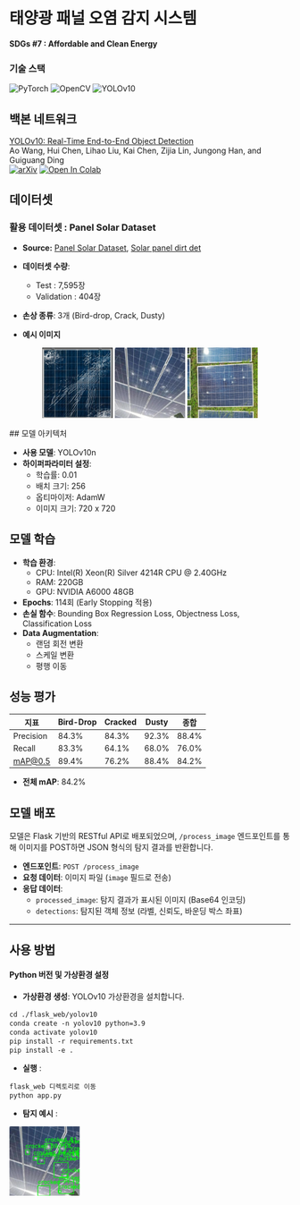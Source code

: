 # 태양광 패널 오염 감지 시스템

**SDGs #7 : Affordable and Clean Energy<br/>**

### 기술 스택


![PyTorch](https://img.shields.io/badge/PyTorch-EE4C2C?style=for-the-badge&logo=pytorch&logoColor=white)
![OpenCV](https://img.shields.io/badge/OpenCV-5C3EE8?style=for-the-badge&logo=opencv&logoColor=white)
![YOLOv10](https://img.shields.io/badge/YOLOv10-00FFFF?style=for-the-badge&logo=yolo&logoColor=white)



## 백본 네트워크

[YOLOv10: Real-Time End-to-End Object Detection](https://arxiv.org/abs/2405.14458)\
Ao Wang, Hui Chen, Lihao Liu, Kai Chen, Zijia Lin, Jungong Han, and Guiguang Ding\
[![arXiv](https://img.shields.io/badge/arXiv-2405.14458-b31b1b.svg)](https://arxiv.org/abs/2405.14458) [![Open In Colab](https://colab.research.google.com/assets/colab-badge.svg)](https://colab.research.google.com/github/roboflow-ai/notebooks/blob/main/notebooks/train-yolov10-object-detection-on-custom-dataset.ipynb#scrollTo=SaKTSzSWnG7s)



## 데이터셋



### 활용 데이터셋 : Panel Solar Dataset

- **Source:** [Panel Solar Dataset](https://universe.roboflow.com/susan-ifblr/panel-solar-bw945), [Solar panel dirt det](https://universe.roboflow.com/alex-jcvyb/solar-panel-dirt-det)


- **데이터셋 수량**:
  - Test : 7,595장
  - Validation : 404장
- **손상 종류**: 3개 (Bird-drop, Crack, Dusty)
- **예시 이미지**
<p align="center">
  <img src="./md_image/crack_ex1.jpg" width=25%>
  <img src="./md_image/crack_ex2.jpg" width=25%>
  <img src="./md_image/crack_ex3.jpg" width=25%>
</p>
## 모델 아키텍처

- **사용 모델**: YOLOv10n
- **하이퍼파라미터 설정**:
  - 학습률: 0.01
  - 배치 크기: 256
  - 옵티마이저: AdamW
  - 이미지 크기: 720 x 720


## 모델 학습

- **학습 환경**:
  - CPU: Intel(R) Xeon(R) Silver 4214R CPU @ 2.40GHz
  - RAM: 220GB
  - GPU: NVIDIA A6000 48GB
- **Epochs**: 114회 (Early Stopping 적용)
- **손실 함수**: Bounding Box Regression Loss, Objectness Loss, Classification Loss
- **Data Augmentation**:
  - 랜덤 회전 변환
  - 스케일 변환
  - 평행 이동


## 성능 평가

| 지표            |Bird-Drop |Cracked|Dusty|종합
|-----------------|-----------|-----------|----------|----------|
| Precision       | 84.3%     | 84.3%     |92.3%     |88.4%     |
| Recall          | 83.3%     | 64.1%     |68.0%     |76.0%     |
| mAP@0.5         | 89.4%     | 76.2%     |88.4%     |84.2%     |


- **전체 mAP**: 84.2%



## 모델 배포

모델은 Flask 기반의 RESTful API로 배포되었으며, `/process_image` 엔드포인트를 통해 이미지를 POST하면 JSON 형식의 탐지 결과를 반환합니다.

- **엔드포인트**: `POST /process_image`
- **요청 데이터**: 이미지 파일 (`image` 필드로 전송)
- **응답 데이터**:
  - `processed_image`: 탐지 결과가 표시된 이미지 (Base64 인코딩)
  - `detections`: 탐지된 객체 정보 (라벨, 신뢰도, 바운딩 박스 좌표)

---

## 사용 방법



#### Python 버전 및 가상환경 설정


- **가상환경 생성**: YOLOv10 가상환경을 설치합니다.
```
cd ./flask_web/yolov10
conda create -n yolov10 python=3.9
conda activate yolov10
pip install -r requirements.txt
pip install -e .
```

- **실행** :
```
flask_web 디렉토리로 이동
python app.py
```

- **탐지 예시** :
<p align="left">
  <img src="./\md_image/스크린샷 2024-11-16 044040.png" width=25%>
</p>
